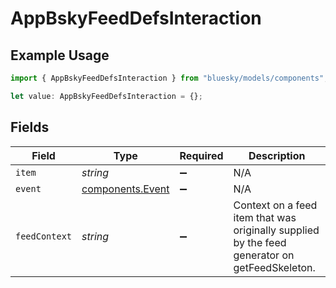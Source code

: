 # AppBskyFeedDefsInteraction

## Example Usage

```typescript
import { AppBskyFeedDefsInteraction } from "bluesky/models/components";

let value: AppBskyFeedDefsInteraction = {};
```

## Fields

| Field                                                                                         | Type                                                                                          | Required                                                                                      | Description                                                                                   |
| --------------------------------------------------------------------------------------------- | --------------------------------------------------------------------------------------------- | --------------------------------------------------------------------------------------------- | --------------------------------------------------------------------------------------------- |
| `item`                                                                                        | *string*                                                                                      | :heavy_minus_sign:                                                                            | N/A                                                                                           |
| `event`                                                                                       | [components.Event](../../models/components/event.md)                                          | :heavy_minus_sign:                                                                            | N/A                                                                                           |
| `feedContext`                                                                                 | *string*                                                                                      | :heavy_minus_sign:                                                                            | Context on a feed item that was originally supplied by the feed generator on getFeedSkeleton. |